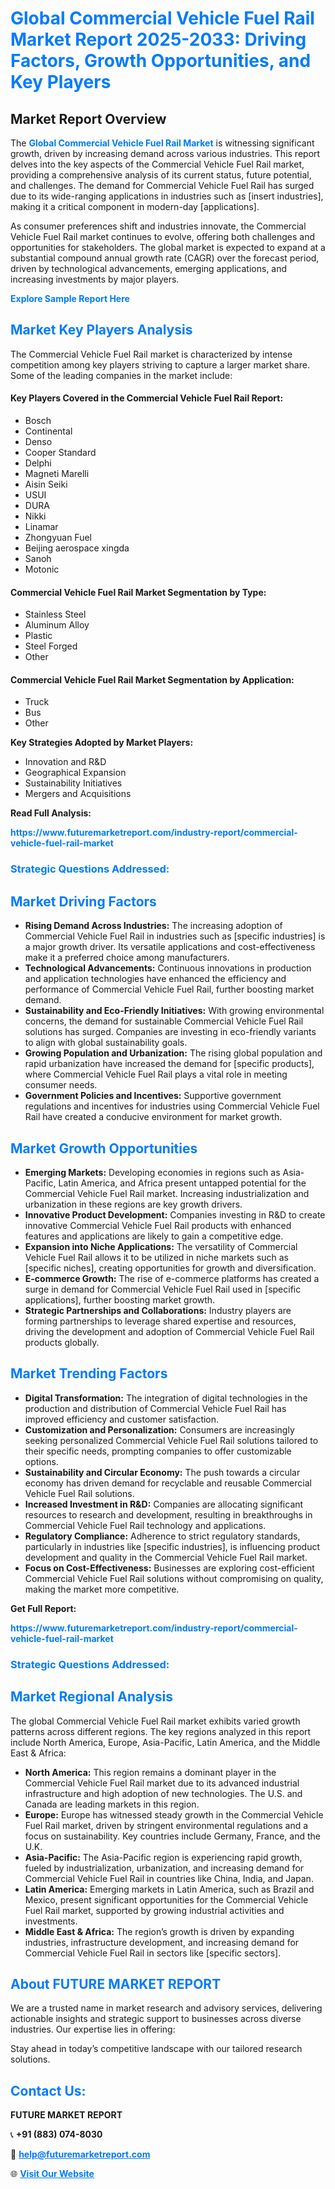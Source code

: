 <h1 style="color: #007BFF;">Global Commercial Vehicle Fuel Rail Market Report 2025-2033: Driving Factors, Growth Opportunities, and Key Players</h1>

<section id="overview">
<h2>Market Report Overview</h2>
<p>The <a href="https://www.futuremarketreport.com/industry-report/commercial-vehicle-fuel-rail-market" style="color: #007BFF; text-decoration: none;"><strong>Global Commercial Vehicle Fuel Rail Market</strong></a> is witnessing significant growth, driven by increasing demand across various industries. This report delves into the key aspects of the Commercial Vehicle Fuel Rail market, providing a comprehensive analysis of its current status, future potential, and challenges. The demand for Commercial Vehicle Fuel Rail has surged due to its wide-ranging applications in industries such as [insert industries], making it a critical component in modern-day [applications].</p>
<p>As consumer preferences shift and industries innovate, the Commercial Vehicle Fuel Rail market continues to evolve, offering both challenges and opportunities for stakeholders. The global market is expected to expand at a substantial compound annual growth rate (CAGR) over the forecast period, driven by technological advancements, emerging applications, and increasing investments by major players.</p>
</section>

<section id="overview">
<p><a href="https://www.futuremarketreport.com/request-sample/reportId=41169" style="color: #007BFF; text-decoration: none;"><strong>Explore Sample Report Here</strong></a></p>
</section>

<section id="key-players">
<h2 style="color: #007BFF;">Market Key Players Analysis</h2>
<p>The Commercial Vehicle Fuel Rail market is characterized by intense competition among key players striving to capture a larger market share. Some of the leading companies in the market include:</p>
<h4>Key Players Covered in the Commercial Vehicle Fuel Rail Report:</h4>
<ul><li>Bosch</li><li>Continental</li><li>Denso</li><li>Cooper Standard</li><li>Delphi</li><li>Magneti Marelli</li><li>Aisin Seiki</li><li>USUI</li><li>DURA</li><li>Nikki</li><li>Linamar</li><li>Zhongyuan Fuel</li><li>Beijing aerospace xingda</li><li>Sanoh</li><li>Motonic</li></ul>
<h4>Commercial Vehicle Fuel Rail Market Segmentation by Type:</h4>
<ul><li>Stainless Steel</li><li>Aluminum Alloy</li><li>Plastic</li><li>Steel Forged</li><li>Other</li></ul>

<h4>Commercial Vehicle Fuel Rail Market Segmentation by Application:</h4>
<ul><li>Truck</li><li>Bus</li><li>Other</li></ul>
<p><strong>Key Strategies Adopted by Market Players:</strong></p>
<ul>
<li>Innovation and R&D</li>
<li>Geographical Expansion</li>
<li>Sustainability Initiatives</li>
<li>Mergers and Acquisitions</li>
</ul>
</section>

<section>
<p><strong>Read Full Analysis: </strong></p><a href="https://www.futuremarketreport.com/industry-report/commercial-vehicle-fuel-rail-market" style="color: #007BFF; text-decoration: none;"><strong>https://www.futuremarketreport.com/industry-report/commercial-vehicle-fuel-rail-market</strong></a>
<h3 style="color: #007BFF;">Strategic Questions Addressed:</h3>
</section>

<section id="driving-factors">
<h2 style="color: #007BFF;">Market Driving Factors</h2>
<ul>
<li><strong>Rising Demand Across Industries:</strong> The increasing adoption of Commercial Vehicle Fuel Rail in industries such as [specific industries] is a major growth driver. Its versatile applications and cost-effectiveness make it a preferred choice among manufacturers.</li>
<li><strong>Technological Advancements:</strong> Continuous innovations in production and application technologies have enhanced the efficiency and performance of Commercial Vehicle Fuel Rail, further boosting market demand.</li>
<li><strong>Sustainability and Eco-Friendly Initiatives:</strong> With growing environmental concerns, the demand for sustainable Commercial Vehicle Fuel Rail solutions has surged. Companies are investing in eco-friendly variants to align with global sustainability goals.</li>
<li><strong>Growing Population and Urbanization:</strong> The rising global population and rapid urbanization have increased the demand for [specific products], where Commercial Vehicle Fuel Rail plays a vital role in meeting consumer needs.</li>
<li><strong>Government Policies and Incentives:</strong> Supportive government regulations and incentives for industries using Commercial Vehicle Fuel Rail have created a conducive environment for market growth.</li>
</ul>
</section>

<section id="growth-opportunities">
<h2 style="color: #007BFF;">Market Growth Opportunities</h2>
<ul>
<li><strong>Emerging Markets:</strong> Developing economies in regions such as Asia-Pacific, Latin America, and Africa present untapped potential for the Commercial Vehicle Fuel Rail market. Increasing industrialization and urbanization in these regions are key growth drivers.</li>
<li><strong>Innovative Product Development:</strong> Companies investing in R&D to create innovative Commercial Vehicle Fuel Rail products with enhanced features and applications are likely to gain a competitive edge.</li>
<li><strong>Expansion into Niche Applications:</strong> The versatility of Commercial Vehicle Fuel Rail allows it to be utilized in niche markets such as [specific niches], creating opportunities for growth and diversification.</li>
<li><strong>E-commerce Growth:</strong> The rise of e-commerce platforms has created a surge in demand for Commercial Vehicle Fuel Rail used in [specific applications], further boosting market growth.</li>
<li><strong>Strategic Partnerships and Collaborations:</strong> Industry players are forming partnerships to leverage shared expertise and resources, driving the development and adoption of Commercial Vehicle Fuel Rail products globally.</li>
</ul>
</section>

<section id="trending-factors">
<h2 style="color: #007BFF;">Market Trending Factors</h2>
<ul>
<li><strong>Digital Transformation:</strong> The integration of digital technologies in the production and distribution of Commercial Vehicle Fuel Rail has improved efficiency and customer satisfaction.</li>
<li><strong>Customization and Personalization:</strong> Consumers are increasingly seeking personalized Commercial Vehicle Fuel Rail solutions tailored to their specific needs, prompting companies to offer customizable options.</li>
<li><strong>Sustainability and Circular Economy:</strong> The push towards a circular economy has driven demand for recyclable and reusable Commercial Vehicle Fuel Rail solutions.</li>
<li><strong>Increased Investment in R&D:</strong> Companies are allocating significant resources to research and development, resulting in breakthroughs in Commercial Vehicle Fuel Rail technology and applications.</li>
<li><strong>Regulatory Compliance:</strong> Adherence to strict regulatory standards, particularly in industries like [specific industries], is influencing product development and quality in the Commercial Vehicle Fuel Rail market.</li>
<li><strong>Focus on Cost-Effectiveness:</strong> Businesses are exploring cost-efficient Commercial Vehicle Fuel Rail solutions without compromising on quality, making the market more competitive.</li>
</ul>
</section>

<section>
<p><strong>Get Full Report: </strong></p><a href="https://www.futuremarketreport.com/industry-report/commercial-vehicle-fuel-rail-market" style="color: #007BFF; text-decoration: none;"><strong>https://www.futuremarketreport.com/industry-report/commercial-vehicle-fuel-rail-market</strong></a>
<h3 style="color: #007BFF;">Strategic Questions Addressed:</h3>
</section>


<section id="regional-analysis">
<h2 style="color: #007BFF;">Market Regional Analysis</h2>
<p>The global Commercial Vehicle Fuel Rail market exhibits varied growth patterns across different regions. The key regions analyzed in this report include North America, Europe, Asia-Pacific, Latin America, and the Middle East & Africa:</p>
<ul>
<li><strong>North America:</strong> This region remains a dominant player in the Commercial Vehicle Fuel Rail market due to its advanced industrial infrastructure and high adoption of new technologies. The U.S. and Canada are leading markets in this region.</li>
<li><strong>Europe:</strong> Europe has witnessed steady growth in the Commercial Vehicle Fuel Rail market, driven by stringent environmental regulations and a focus on sustainability. Key countries include Germany, France, and the U.K.</li>
<li><strong>Asia-Pacific:</strong> The Asia-Pacific region is experiencing rapid growth, fueled by industrialization, urbanization, and increasing demand for Commercial Vehicle Fuel Rail in countries like China, India, and Japan.</li>
<li><strong>Latin America:</strong> Emerging markets in Latin America, such as Brazil and Mexico, present significant opportunities for the Commercial Vehicle Fuel Rail market, supported by growing industrial activities and investments.</li>
<li><strong>Middle East & Africa:</strong> The region’s growth is driven by expanding industries, infrastructure development, and increasing demand for Commercial Vehicle Fuel Rail in sectors like [specific sectors].</li>
</ul>
</section>

<footer>
<h2 style="color: #007BFF;">About FUTURE MARKET REPORT</h2>
<p>We are a trusted name in market research and advisory services, delivering actionable insights and strategic support to businesses across diverse industries. Our expertise lies in offering:</p>

<p>Stay ahead in today’s competitive landscape with our tailored research solutions.</p>

<h2 style="color: #007BFF;">Contact Us:</h2>
<p><strong>FUTURE MARKET REPORT</strong></p>
<p>📞 <strong>+91 (883) 074-8030</strong></p>
<p>📧 <strong><a href="mailto:help@futuremarketreport.com" style="color: #007BFF;">help@futuremarketreport.com</a></strong></p>
<p>🌐 <strong><a href="https://www.futuremarketreport.com/" style="color: #007BFF;">Visit Our Website</a></strong></p>
</footer>